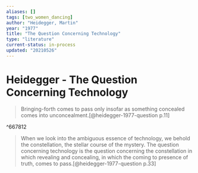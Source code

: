 ```yaml
---
aliases: []
tags: [two_women_dancing]
author: "Heidegger, Martin"
year: "1977"
title: "The Question Concerning Technology"
type: "literature"
current-status: in-process
updated: "20210526"
---
```



# Heidegger - The Question Concerning Technology

 > Bringing-forth comes to pass only insofar as something concealed comes into unconcealment.[@heidegger-1977-question p.11]

^667812

 
 
 
 > When we look into the ambiguous essence of technology, we behold the constellation, the stellar course of the mystery.
 > The question concerning technology is the question concerning the constellation in which revealing and concealing, in which the coming to presence of truth, comes to pass.[@heidegger-1977-question p.33]